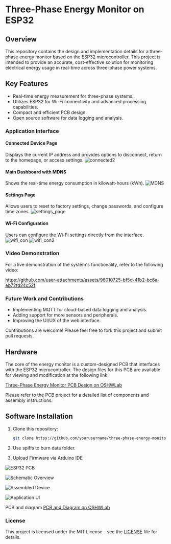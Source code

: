 # Three-Phase Energy Monitor on ESP32

## Overview
This repository contains the design and implementation details for a three-phase energy monitor based on the ESP32 microcontroller. This project is intended to provide an accurate, cost-effective solution for monitoring electrical energy usage in real-time across three-phase power systems.

## Key Features
- Real-time energy measurement for three-phase systems.
- Utilizes ESP32 for Wi-Fi connectivity and advanced processing capabilities.
- Compact and efficient PCB design.
- Open source software for data logging and analysis.


### Application Interface

#### Connected Device Page
Displays the current IP address and provides options to disconnect, return to the homepage, or access settings.
![connected2](https://github.com/user-attachments/assets/e1e79304-1e8b-4a55-9eae-2ac1e46adad8)


#### Main Dashboard with MDNS
Shows the real-time energy consumption in kilowatt-hours (kWh).
![MDNS](https://github.com/user-attachments/assets/5b3e1c0e-d8a3-46d7-b4a6-5f39a85f1ebb)


#### Settings Page
Allows users to reset to factory settings, change passwords, and configure time zones.
![settings_page](https://github.com/user-attachments/assets/b60d5ae9-3526-4136-86b2-c2e2661aa731)


#### Wi-Fi Configuration
Users can configure the Wi-Fi settings directly from the interface.
![wifi_con](https://github.com/user-attachments/assets/26290412-9373-4b2c-92ba-633fbc3281a4)
![wifi_con2](https://github.com/user-attachments/assets/336f6a2c-9dcc-4a77-8e94-208e3ae50b82)


### Video Demonstration
For a live demonstration of the system's functionality, refer to the following video:


https://github.com/user-attachments/assets/96010725-bf5d-41b2-bc6a-eb72fd24c52f




### Future Work and Contributions
- Implementing MQTT for cloud-based data logging and analysis.
- Adding support for more sensors and peripherals.
- Improving the UI/UX of the web interface.

Contributions are welcome! Please feel free to fork this project and submit pull requests.


## Hardware
The core of the energy monitor is a custom-designed PCB that interfaces with the ESP32 microcontroller. The design files for this PCB are available for viewing and modification at the following link:

[Three-Phase Energy Monitor PCB Design on OSHWLab](https://oshwlab.com/kamil.adaskamil.adas/adas)

Please refer to the PCB project for a detailed list of components and assembly instructions.

## Software Installation
1. Clone this repository:
   ```bash
   git clone https://github.com/yourusername/three-phase-energy-monitor.git
   ```
2. Use spiffs to burn data folder.

3. Upload Firmware via Arduino IDE

![ESP32 PCB ](https://github.com/kamiladas/Digital_multimeter/assets/58427794/6b9421fc-af99-4d5c-b5da-9a12be77cae9)



![Schematic Overview](https://github.com/kamiladas/Digital_multimeter/assets/58427794/29ea7a18-3429-40fb-94ca-34e23a53a571)



![Assembled Device](https://github.com/kamiladas/Digital_multimeter/assets/58427794/68c54c70-47e8-45c6-815a-6fbbb4a0eb6e)




![Application UI](https://github.com/kamiladas/Digital_multimeter/assets/58427794/9468b386-d8fb-49d6-8b63-8a7d2e5a2e6e)





PCB and diagram 
[PCB and Diagram on OSHWLab](https://oshwlab.com/kamil.adaskamil.adas/adas)


### License
This project is licensed under the MIT License - see the [LICENSE](LICENSE) file for details.

